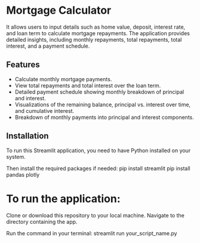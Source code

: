 # Mortgage Calculator

It allows users to input details such as home value, deposit, interest rate, and loan term to calculate mortgage repayments. The application provides detailed insights, including monthly repayments, total repayments, total interest, and a payment schedule.

## Features

- Calculate monthly mortgage payments.
- View total repayments and total interest over the loan term.
- Detailed payment schedule showing monthly breakdown of principal and interest.
- Visualizations of the remaining balance, principal vs. interest over time, and cumulative interest.
- Breakdown of monthly payments into principal and interest components.

## Installation

To run this Streamlit application, you need to have Python installed on your system. 

Then install the required packages if needed:
pip install streamlit
pip install pandas plotly

# To run the application:

Clone or download this repository to your local machine.
Navigate to the directory containing the app.

Run the  command in your terminal:
streamlit run your_script_name.py
